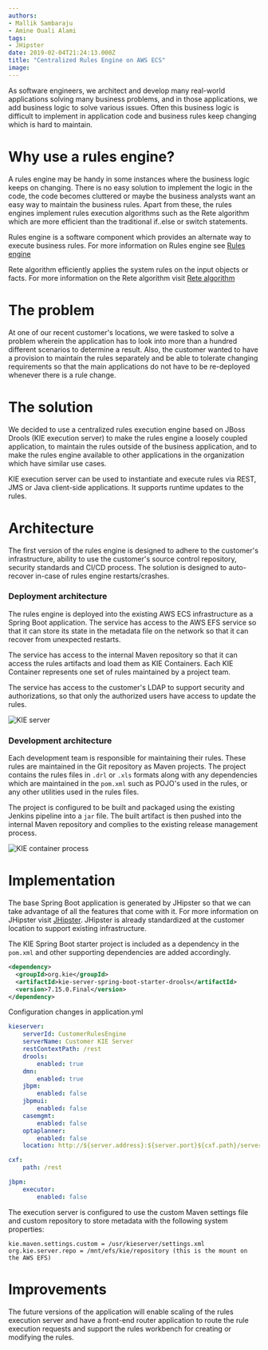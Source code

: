 ```yaml
---
authors:
- Mallik Sambaraju
- Amine Ouali Alami
tags:
- JHipster
date: 2019-02-04T21:24:13.000Z
title: "Centralized Rules Engine on AWS ECS"
image: 
---
```


As software engineers, we architect and develop many real-world applications solving many business problems, and in those applications, we add business logic to solve various issues. Often this business logic is difficult to implement in application code and business rules keep changing which is hard to maintain.

# Why use a rules engine?
A rules engine may be handy in some instances where the business logic keeps on changing. There is no easy solution to implement the logic in the code, the code becomes cluttered or maybe the business analysts want an easy way to maintain the business rules. Apart from these, the rules engines implement rules execution algorithms such as the Rete algorithm which are more efficient than the traditional if..else or switch statements.

Rules engine is a software component which provides an alternate way to execute business rules. For more information on Rules engine see [Rules engine](https://martinfowler.com/bliki/RulesEngine.html)

Rete algorithm efficiently applies the system rules on the input objects or facts. For more information on the Rete algorithm visit [Rete algorithm](https://en.wikipedia.org/wiki/Rete_algorithm)

# The problem
At one of our recent customer's locations, we were tasked to solve a problem wherein the application has to look into more than a hundred different scenarios to determine a result. Also, the customer wanted to have a provision to maintain the rules separately and be able to tolerate changing requirements so that the main applications do not have to be re-deployed whenever there is a rule change.

# The solution
We decided to use a centralized rules execution engine based on JBoss Drools (KIE execution server) to make the rules engine a loosely coupled application, to maintain the rules outside of the business application, and to make the rules engine available to other applications in the organization which have similar use cases.

KIE execution server can be used to instantiate and execute rules via REST, JMS or Java client-side applications. It supports runtime updates to the rules.

# Architecture
The first version of the rules engine is designed to adhere to the customer's infrastructure, ability to use the customer's source control repository, security standards and CI/CD process. The solution is designed to auto-recover in-case of rules engine restarts/crashes.

### Deployment architecture
The rules engine is deployed into the existing AWS ECS infrastructure as a Spring Boot application. The service has access to the AWS EFS service so that it can store its state in the metadata file on the network so that it can recover from unexpected restarts.

The service has access to the internal Maven repository so that it can access the rules artifacts and load them as KIE Containers. Each KIE Container represents one set of rules maintained by a project team.

The service has access to the customer's LDAP to support security and authorizations, so that only the authorized users have access to update the rules.

![KIE server](https://raw.githubusercontent.com/msambaraju/blog-usa/master/images/2019/01/Kie_Server.png)

### Development architecture
Each development team is responsible for maintaining their rules. These rules are maintained in the Git repository as Maven projects. The project contains the rules files in `.drl` or `.xls` formats along with any dependencies which are maintained in the `pom.xml` such as POJO's used in the rules, or any other utilities used in the rules files.

The project is configured to be built and packaged using the existing Jenkins pipeline into a `jar` file. The built artifact is then pushed into the internal Maven repository and complies to the existing release management process.

![KIE container process ](https://raw.githubusercontent.com/msambaraju/blog-usa/master/images/2019/01/Kie_Container_Process.png)

# Implementation
The base Spring Boot application is generated by JHipster so that we can take advantage of all the features that come with it. For more information on JHipster visit [JHipster](https://www.jhipster.tech). JHipster is already standardized at the customer location to support existing infrastructure.

The KIE Spring Boot starter project is included as a dependency in the `pom.xml` and other supporting dependencies are added accordingly.

```xml
<dependency>
  <groupId>org.kie</groupId>
  <artifactId>kie-server-spring-boot-starter-drools</artifactId>
  <version>7.15.0.Final</version>
</dependency>
```

Configuration changes in application.yml
```yaml
kieserver:
    serverId: CustomerRulesEngine
    serverName: Customer KIE Server
    restContextPath: /rest
    drools:
        enabled: true
    dmn:
        enabled: true
    jbpm:
        enabled: false
    jbpmui:
        enabled: false
    casemgmt:
        enabled: false
    optaplanner:
        enabled: false
    location: http://${server.address}:${server.port}${cxf.path}/server

cxf:
    path: /rest

jbpm:
    executor:
        enabled: false
```

The execution server is configured to use the custom Maven settings file and custom repository to store metadata with the following system properties:

```
kie.maven.settings.custom = /usr/kieserver/settings.xml
org.kie.server.repo = /mnt/efs/kie/repository (this is the mount on the AWS EFS)

```

# Improvements
The future versions of the application will enable scaling of the rules execution server and have a front-end router application to route the rule execution requests and support the rules workbench for creating or modifying the rules.

